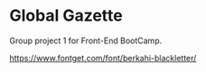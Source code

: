 # Global Gazette
Group project 1 for Front-End BootCamp.


https://www.fontget.com/font/berkahi-blackletter/